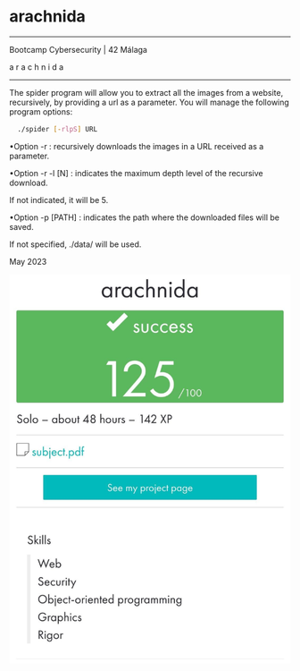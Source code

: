 # arachnida

_____________________________________
 Bootcamp Cybersecurity | 42 Málaga
 
 a r a c h n i d a
_____________________________________

The spider program will allow you to extract all the images from a website, recursively, by providing a url as a parameter. 
You will manage the following program options:

```bash
  ./spider [-rlpS] URL
```

•Option -r : recursively downloads the images in a URL received as a parameter.

•Option -r -l [N] : indicates the maximum depth level of the recursive download.

If not indicated, it will be 5.

•Option -p [PATH] : indicates the path where the downloaded files will be saved.

If not specified, ./data/ will be used.

May 2023


<p align="center"> <img src="https://github.com/cherrero42/BootCamp-Cybersecurity/blob/ea6132dc46f8dd15c875586b16e0b9494aa0d320/arachnida/arachnida.jpeg" /> </p>
